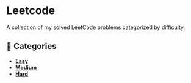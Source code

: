 # Leetcode

A collection of my solved LeetCode problems categorized by difficulty.

## 📂 Categories
- **[Easy](./easy)**
- **[Medium](./medium)**
- **[Hard](./hard)**